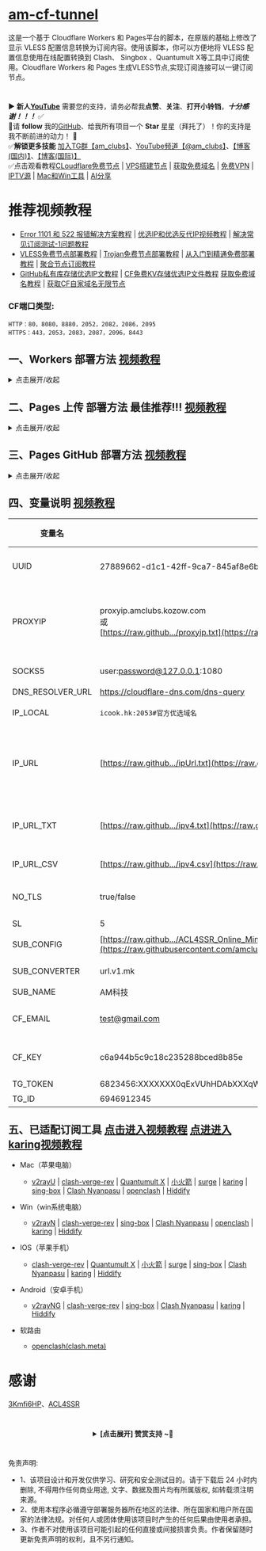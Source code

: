 # [am-cf-tunnel](https://github.com/amclubs/am-cf-tunnel)
这是一个基于 Cloudflare Workers 和 Pages平台的脚本，在原版的基础上修改了显示 VLESS 配置信息转换为订阅内容。使用该脚本，你可以方便地将 VLESS 配置信息使用在线配置转换到 Clash、 Singbox 、Quantumult X等工具中订阅使用。Cloudflare Workers 和 Pages 生成VLESS节点,实现订阅连接可以一键订阅节点。

#
▶️ **新人[YouTube](https://youtube.com/@am_clubs?sub_confirmation=1)** 需要您的支持，请务必帮我**点赞**、**关注**、**打开小铃铛**，***十分感谢！！！*** ✅
</br>🎁请 **follow** 我的[GitHub](https://github.com/amclubs)、给我所有项目一个 **Star** 星星（拜托了）！你的支持是我不断前进的动力！ 💖
</br>✅**解锁更多技能** [加入TG群【am_clubs】](https://t.me/am_clubs)、[YouTube频道【@am_clubs】](https://youtube.com/@am_clubs?sub_confirmation=1)、[【博客(国内)】](https://amclubss.com)、[【博客(国际)】](https://amclubs.blogspot.com) 
</br>✅点击观看教程[CLoudflare免费节点](https://www.youtube.com/playlist?list=PLGVQi7TjHKXbrY0Pk8gm3T7m8MZ-InquF) | [VPS搭建节点](https://www.youtube.com/playlist?list=PLGVQi7TjHKXaVlrHP9Du61CaEThYCQaiY) | [获取免费域名](https://www.youtube.com/playlist?list=PLGVQi7TjHKXZGODTvB8DEervrmHANQ1AR) | [免费VPN](https://www.youtube.com/playlist?list=PLGVQi7TjHKXY7V2JF-ShRSVwGANlZULdk) | [IPTV源](https://www.youtube.com/playlist?list=PLGVQi7TjHKXbkozDYVsDRJhbnNaEOC76w) | [Mac和Win工具](https://www.youtube.com/playlist?list=PLGVQi7TjHKXYBWu65yP8E08HxAu9LbCWm) | [AI分享](https://www.youtube.com/playlist?list=PLGVQi7TjHKXaodkM-mS-2Nwggwc5wRjqY)

# 推荐视频教程
- [Error 1101 和 522 报错解决方案教程](https://youtu.be/4fcyJjstFdg) | [优选IP和优选反代IP视频教程](https://youtu.be/pKrlfRRB0gU) | [解决常见订阅测试-1问题教程](https://youtu.be/kYQxV1G-ePw)
- [VLESS免费节点部署教程](https://youtu.be/dPH63nITA0M) | [Trojan免费节点部署教程](https://youtu.be/uh27CVVi6HA) | [从入门到精通免费部署教程](https://youtu.be/ag12Rpc9KP4) | [聚合节点订阅教程](https://youtu.be/YBO2hf96150)
- [GitHub私有库存储优选IP文教程](https://youtu.be/vX3U3FuuTT8) | [CF免费KV存储优选IP文件教程](https://youtu.be/dzxezRV1v-o) [获取免费域名教程](https://www.youtube.com/playlist?list=PLGVQi7TjHKXZGODTvB8DEervrmHANQ1AR) | [获取CF自家域名无限节点](https://youtu.be/novrPiMsK70)

### CF端口类型:
~~~
HTTP：80，8080，8880，2052，2082，2086，2095
HTTPS：443，2053，2083，2087，2096，8443
~~~

## 一、Workers 部署方法 [视频教程](https://www.youtube.com/watch?v=wgeM9XvZ5RA&t=195s)
<details>
<summary>点击展开/收起</summary>

1. 部署 Cloudflare Worker：
   - 在 Cloudflare Worker 控制台中创建一个新的 Worker。
   - 将 [_worker.js](https://github.com/amclubs/am-cf-tunnel/blob/main/_worker.js) 的内容粘贴到 Worker 编辑器中。
2. 给 workers绑定 自定义域： [免费域名申请教程](https://www.youtube.com/playlist?list=PLGVQi7TjHKXZGODTvB8DEervrmHANQ1AR)
   - 在 workers控制台的 `设置` 选项卡 -> 点击 `域和路由` -> 右方点击 -> `添加` -> 选择 `自定义域`。
   - 填入你已转入 CloudFlare 域名 (amclubss.com) 解析服务的次级域名，例如:`vless.amclubss.com`后 点击 `添加域`，等待证书生效即可。
3. 给UUID设置KV存储桶(可选项，推荐设置)： 
   - 在 CloudFlare主页的左边菜单的 ` 存储和数据库` 选项卡 -> 展开选择点击 `KV` -> 右方点击 -> `创建` -> 填入 `命名空间名称`(此名称自己命名) 后 -> 点击 `添加`。(此步已有可忽略)
   - 在 workers控制台的 `设置` 选项卡 -> 点击 `绑定` -> 右方点击 -> `添加` -> 选择 `KV 命名空间` -> 变量名称 填入 `kvid`(此名称固定不能变) -> KV 命名空间 选择 在上面创建的 `命名空间名称`后 -> 右下方点击 `部署`。
4. 访问订阅内容：
   - 访问 `https://[YOUR-WORKERS-URL]/[UUID]` 即可获取订阅内容（默认UUID是：d0298536-d670-4045-bbb1-ddd5ea68683e）。
   - 例如 `https://vless.amclubss.com/d0298536-d670-4045-bbb1-ddd5ea68683e?sub` 就是你的通用自适应订阅地址(Quantumult X、Clash、singbox、小火箭、v2rayN、v2rayU、surge、PassWall、SSR+、Karing等)。
   - 例如 `https://vless.amclubss.com/d0298536-d670-4045-bbb1-ddd5ea68683e?base64` Base64订阅格式，适用PassWall,SSR+等。
   - 例如 `https://vless.amclubss.com/d0298536-d670-4045-bbb1-ddd5ea68683e?clash` Clash订阅格式，适用OpenClash等。
   - 例如 `https://vless.amclubss.com/d0298536-d670-4045-bbb1-ddd5ea68683e?singbox` singbox订阅格式，适用singbox等。
   - 例如 `https://vless.amclubss.com/d0298536-d670-4045-bbb1-ddd5ea68683e?sub&IP_URL=https://raw.githubusercontent.com/amclubs/am-cf-tunnel/main/ipUrl.txt` 自动义变量等参数。
5. 修改默认UUID变量，使用KV存储桶(可选项，推荐修改，防止别人用你节点)： 
   - 访问 `https://vless.amclubss.com/d0298536-d670-4045-bbb1-ddd5ea68683e/ui` 即可进入修改UUID页面 
   - 在UUID页面UUID项 -> 填入 `新的UUID` 后,[在线获取UUID](https://1024tools.com/uuid) -> 点击 `Save`。
   - 保存成功后，原UUID已作废不能访问，用新UUID访问  `https://vless.amclubss.com/新的UUID` 即可获取订阅内容。
   
</details>

## 二、Pages 上传 部署方法 **最佳推荐!!!** [视频教程](https://www.youtube.com/watch?v=wgeM9XvZ5RA&t=1203s)
 <details>
<summary>点击展开/收起</summary>
    
1. 部署 Cloudflare Pages：
   - 下载 [_worker.js.zip](https://raw.githubusercontent.com/amclubs/am-cf-tunnel/main/_worker.js.zip) 文件，并点上 Star !!!
   - 在 Cloudflare Pages 控制台中选择 `上传资产`后，为你的项目取名后点击 `创建项目`，然后上传你下载好的 [_worker.js.zip](https://raw.githubusercontent.com/amclubs/am-cf-tunnel/main/_worker.js.zip) 文件后点击 `部署站点`。
2. 给 Pages绑定 CNAME自定义域：[无域名绑定Cloudflare部署视频教程]->[免费域名教程1](https://youtu.be/wHJ6TJiCF0s) [免费域名教程2](https://youtu.be/yEF1YoLVmig)  [免费域名教程3](https://www.youtube.com/watch?v=XS0EgqckUKo&t=320s)
   - 在 Pages控制台的 `自定义域`选项卡，下方点击 `设置自定义域`。
   - 填入你的自定义次级域名，注意不要使用你的根域名，例如：
     您分配到的域名是 `amclubss.com`，则添加自定义域填入 `vless.amclubss.com`即可，点击 `激活域`即可。    
3. 给UUID设置KV存储桶(可选项，推荐设置)： 
   - 在 CloudFlare主页的左边菜单的 ` 存储和数据库` 选项卡 -> 展开选择点击 `KV` -> 右方点击 -> `创建` -> 填入 `命名空间名称`(此名称自己命名) 后 -> 点击 `添加`。(此步已有可忽略)
   - 在 workers控制台的 `设置` 选项卡 -> 点击 `绑定` -> 右方点击 -> `添加` -> 选择 `KV 命名空间` -> 变量名称 填入 `kvid`(此名称固定不能变) -> KV 命名空间 选择 在上面创建的 `命名空间名称`后 -> 右下方点击 `部署`。
   - 在 `设置` 选项卡，在右上角点击 `创建部署` 后，重新上传 [_worker.js.zip](https://raw.githubusercontent.com/amclubs/am-cf-tunnel/main/_worker.js.zip) 文件后点击 `保存并部署` 即可。
4. 访问订阅内容：
   - 访问 `https://[YOUR-WORKERS-URL]/[UUID]` 即可获取订阅内容（默认UUID是：d0298536-d670-4045-bbb1-ddd5ea68683e）。
   - 例如 `https://vless.amclubss.com/d0298536-d670-4045-bbb1-ddd5ea68683e?sub` 就是你的通用自适应订阅地址(Quantumult X、Clash、singbox、小火箭、v2rayN、v2rayU、surge、PassWall、SSR+、Karing等)。
   - 例如 `https://vless.amclubss.com/d0298536-d670-4045-bbb1-ddd5ea68683e?base64` Base64订阅格式，适用PassWall,SSR+等。
   - 例如 `https://vless.amclubss.com/d0298536-d670-4045-bbb1-ddd5ea68683e?clash` Clash订阅格式，适用OpenClash等。
   - 例如 `https://vless.amclubss.com/d0298536-d670-4045-bbb1-ddd5ea68683e?singbox` singbox订阅格式，适用singbox等。
   - 例如 `https://vless.amclubss.com/d0298536-d670-4045-bbb1-ddd5ea68683e?sub&IP_URL=https://raw.githubusercontent.com/amclubs/am-cf-tunnel/main/ipUrl.txt` 自动义变量等参数。
5. 修改默认UUID变量，使用KV存储桶(可选项，推荐修改，防止别人用你节点)： 
   - 访问 `https://vless.amclubss.com/d0298536-d670-4045-bbb1-ddd5ea68683e/ui` 即可进入修改UUID页面 
   - 在UUID页面UUID项 -> 填入 `新的UUID` 后,[在线获取UUID](https://1024tools.com/uuid) -> 点击 `Save`。
   - 保存成功后，原UUID已作废不能访问，用新UUID访问  `https://vless.amclubss.com/新的UUID` 即可获取订阅内容。

</details>

## 三、Pages GitHub 部署方法 [视频教程](https://www.youtube.com/watch?v=dPH63nITA0M&t=654s)
<details>
<summary>点击展开/收起</summary>
   
1. 部署 Cloudflare Pages：
   - 在 Github 上先 Fork 本项目，并点上 Star !!!
   - 在 Cloudflare Pages 控制台中选择 `连接到 Git`后，选中 `am-cf-tunnel`项目后点击 `开始设置`。
   - 在 `设置构建和部署`页面下方，后点击 `保存并部署`即可。
2. 给 Pages绑定 CNAME自定义域：[无域名绑定Cloudflare部署视频教程]->[免费域名教程1](https://youtu.be/wHJ6TJiCF0s) [免费域名教程2](https://youtu.be/yEF1YoLVmig)  [免费域名教程3](https://www.youtube.com/watch?v=XS0EgqckUKo&t=320s)
   - 在 Pages控制台的 `自定义域`选项卡，下方点击 `设置自定义域`。
   - 填入你的自定义次级域名，注意不要使用你的根域名，例如：
     您分配到的域名是 `amclubss.com`，则添加自定义域填入 `vless.amclubss.com`即可，点击 `激活域`即可。    
3. 给UUID设置KV存储桶(可选项，推荐设置)： 
   - 在 CloudFlare主页的左边菜单的 ` 存储和数据库` 选项卡 -> 展开选择点击 `KV` -> 右方点击 -> `创建` -> 填入 `命名空间名称`(此名称自己命名) 后 -> 点击 `添加`。(此步已有可忽略)
   - 在 workers控制台的 `设置` 选项卡 -> 点击 `绑定` -> 右方点击 -> `添加` -> 选择 `KV 命名空间` -> 变量名称 填入 `kvid`(此名称固定不能变) -> KV 命名空间 选择 在上面创建的 `命名空间名称`后 -> 右下方点击 `部署`。
   - 在 `设置` 选项卡，在右上角点击 `创建部署` 后，重新选择 `部署` 即可。
4. 访问订阅内容：
   - 访问 `https://[YOUR-WORKERS-URL]/[UUID]` 即可获取订阅内容（默认UUID是：d0298536-d670-4045-bbb1-ddd5ea68683e）。
   - 例如 `https://vless.amclubss.com/d0298536-d670-4045-bbb1-ddd5ea68683e?sub` 就是你的通用自适应订阅地址(Quantumult X、Clash、singbox、小火箭、v2rayN、v2rayU、surge、PassWall、SSR+、Karing等)。
   - 例如 `https://vless.amclubss.com/d0298536-d670-4045-bbb1-ddd5ea68683e?base64` Base64订阅格式，适用PassWall,SSR+等。
   - 例如 `https://vless.amclubss.com/d0298536-d670-4045-bbb1-ddd5ea68683e?clash` Clash订阅格式，适用OpenClash等。
   - 例如 `https://vless.amclubss.com/d0298536-d670-4045-bbb1-ddd5ea68683e?singbox` singbox订阅格式，适用singbox等。
   - 例如 `https://vless.amclubss.com/d0298536-d670-4045-bbb1-ddd5ea68683e?sub&IP_URL=https://raw.githubusercontent.com/amclubs/am-cf-tunnel/main/ipUrl.txt` 自动义变量等参数。
5. 修改默认UUID变量，使用KV存储桶(可选项，推荐修改，防止别人用你节点)： 
   - 访问 `https://vless.amclubss.com/d0298536-d670-4045-bbb1-ddd5ea68683e/ui` 即可进入修改UUID页面 
   - 在UUID页面UUID项 -> 填入 `新的UUID` 后,[在线获取UUID](https://1024tools.com/uuid) -> 点击 `Save`。
   - 保存成功后，原UUID已作废不能访问，用新UUID访问  `https://vless.amclubss.com/新的UUID` 即可获取订阅内容。

</details>

## 四、变量说明 [视频教程](https://www.youtube.com/watch?v=ag12Rpc9KP4&t=739s)
| 变量名 | 示例 | 必填 | 备注 | YT |
|-----|-----|-----|-----|-----|
| UUID            | 27889662-d1c1-42ff-9ca7-845af8e6b00a（默认） |✅| 支持Cloudflare的KV存储桶设置 [在线获取UUID](https://1024tools.com/uuid) 如果是Trojan节点的变量是：PASSWORD                                   |  |
| PROXYIP          | proxyip.amclubs.kozow.com </br>或</br> [https://raw.github.../proxyip.txt](https://raw.githubusercontent.com/amclubs/am-cf-tunnel/main/proxyip.txt)  |❌| 访问CloudFlare的CDN代理节点(支持多PROXYIP, PROXYIP之间使用`,`或 换行 作间隔),支持端口设置默认443 如: proxyip.amclubs.kozow.com:2053 ，支持远程txt或csv文件| [教程](https://youtu.be/pKrlfRRB0gU) |
| SOCKS5           | user:password@127.0.0.1:1080         |❌| 优先作为访问CFCDN站点的SOCKS5代理                                                   | [教程](https://youtu.be/Bw82BH_ecC4) |
| DNS_RESOLVER_URL | https://cloudflare-dns.com/dns-query |❌| DNS解析获取作用，小白勿用                                                           |  |
| IP_LOCAL         | `icook.hk:2053#官方优选域名`           |❌| （不推荐）本地优选域名/优选IP(支持多元素之间`,`或 换行 作间隔)                                 | |
| IP_URL           | [https://raw.github.../ipUrl.txt](https://raw.githubusercontent.com/amclubs/am-cf-tunnel/main/ipUrl.txt)           |❌| （推荐）优选(ipv4、ipv6、域名、API)地址(支持多个之间`,`或 换行 作间隔)，支持文件连接后里带PROXYIP参数，可以实现不同区域优先IP使用不同的PROXYIP固定区域，解决IP乱跳问题  | [教程](https://www.youtube.com/watch?v=4fcyJjstFdg&t=349s)|
| IP_URL_TXT       | [https://raw.github.../ipv4.txt](https://raw.githubusercontent.com/amclubs/am-cf-tunnel/main/ipv4.txt) |❌| （不推荐）优选ipv4、ipv6、域名、API地址(支持多个之间`,`或 换行 作间隔) |[教程](https://youtu.be/dzxezRV1v-o) [教程](https://youtu.be/vX3U3FuuTT8)|
| IP_URL_CSV       | [https://raw.github.../ipv4.csv](https://raw.githubusercontent.com/amclubs/am-cf-tunnel/main/ipv4.csv) |❌| （不推荐）优选ipv4/6的IP测速结果(支持多元素, 元素之间使用`,`作间隔) |[教程](https://youtu.be/vX3U3FuuTT8)|
| NO_TLS           | true/false                           |❌| 默认false,是否开启TLS系列端口，只有workers部署才可以使非用TLS系列端口             | |
| SL               | 5                                    |❌| `CSV`文件里的测速结果满足速度下限                                                     ||
| SUB_CONFIG       | [https://raw.github.../ACL4SSR_Online_Mini.ini](https://raw.githubusercontent.com/amclubs/ACL4SSR/main/Clash/config/ACL4SSR_Online_Full_MultiMode.ini) |❌| clash、singbox等 订阅转换配置文件  ||
| SUB_CONVERTER    | url.v1.mk                    |❌| clash、singbox等 订阅转换后端的api地址                               ||
| SUB_NAME         | AM科技                             |❌ | 订阅名称                                                     ||
| CF_EMAIL         | test@gmail.com                       |❌| CF账户邮箱(要和`CF_KEY`同时填才生效, 订阅信息将显示请求使用量, 小白别用)                        ||
| CF_KEY          | c6a944b5c9c18c235288bced8b85e         |❌| CF账户Global API Key(要和`CF_EMAIL`同时填才生效, 订阅信息将显示请求使用量, 小白别用)           ||
| TG_TOKEN        | 6823456:XXXXXXX0qExVUhHDAbXXXqWXgBA   |❌| 发送TG通知的机器人token                       ||
| TG_ID           | 6946912345                            |❌ | 接收TG通知的账户数字ID                                       ||


## 五、已适配订阅工具 [点击进入视频教程](https://youtu.be/xGOL57cmvaw) [点进进入karing视频教程](https://youtu.be/M3vLLBWfuFg)
- Mac（苹果电脑）
   - [v2rayU](https://github.com/yanue/V2rayU/releases) | [clash-verge-rev](https://github.com/clash-verge-rev/clash-verge-rev/releases) | [Quantumult X](https://apps.apple.com/us/app/quantumult-x/id1443988620) |  [小火箭](https://apps.apple.com/us/app/shadowrocket/id932747118) | [surge](https://apps.apple.com/us/app/surge-5/id1442620678) | [karing](https://karing.app/download) | [sing-box](https://github.com/SagerNet/sing-box/releases)  | [Clash Nyanpasu](https://github.com/keiko233/clash-nyanpasu/releases) | [openclash](https://github.com/vernesong/OpenClash/releases) | [Hiddify](https://github.com/hiddify/hiddify-next/releases)

- Win（win系统电脑）
   - [v2rayN](https://github.com/2dust/v2rayN/releases) |  [clash-verge-rev](https://github.com/clash-verge-rev/clash-verge-rev/releases) | [sing-box](https://github.com/SagerNet/sing-box/releases) |  [Clash Nyanpasu](https://github.com/keiko233/clash-nyanpasu/releases) | [openclash](https://github.com/vernesong/OpenClash/releases)  | [karing](https://karing.app/download) |  [Hiddify](https://github.com/hiddify/hiddify-next/releases)
     
- IOS（苹果手机）
   - [clash-verge-rev](https://github.com/clash-verge-rev/clash-verge-rev/releases) |  [Quantumult X](https://apps.apple.com/us/app/quantumult-x/id1443988620)  |  [小火箭](https://apps.apple.com/us/app/shadowrocket/id932747118)  |  [surge](https://apps.apple.com/us/app/surge-5/id1442620678) |  [sing-box](https://github.com/SagerNet/sing-box/releases) | [Clash Nyanpasu](https://github.com/keiko233/clash-nyanpasu/releases) | [karing](https://karing.app/download) | [Hiddify](https://github.com/hiddify/hiddify-next/releases)
     
- Android（安卓手机）
   - [v2rayNG](https://github.com/2dust/v2rayNG/releases) |  [clash-verge-rev](https://github.com/clash-verge-rev/clash-verge-rev/releases) | [sing-box](https://github.com/SagerNet/sing-box/releases) |  [Clash Nyanpasu](https://github.com/keiko233/clash-nyanpasu/releases) |  [karing](https://karing.app/download) | [Hiddify](https://github.com/hiddify/hiddify-next/releases)

- 软路由
   - [openclash(clash.meta)](https://github.com/vernesong/OpenClash/releases) 
  
# 感谢
[3Kmfi6HP](https://github.com/3Kmfi6HP/EDtunnel)、[ACL4SSR](https://github.com/ACL4SSR/ACL4SSR/tree/master/Clash/config)

# 
<center>
<details><summary><strong> [点击展开] 赞赏支持 ~🧧</strong></summary>
*我非常感谢您的赞赏和支持，它们将极大地激励我继续创新，持续产生有价值的工作。*

- **USDT-TRC20:** `TWTxUyay6QJN3K4fs4kvJTT8Zfa2mWTwDD`
- **TRX-TRC20:** `TWTxUyay6QJN3K4fs4kvJTT8Zfa2mWTwDD`

<div align="center"> 
  <img src="https://github.com/user-attachments/assets/e6cdc42a-6374-4722-b833-601738f72196" width="200"></br> 
  TRC10/TRC20扫码支付 
</div> 
</details>
</center>

 #
 免责声明:
 - 1、该项目设计和开发仅供学习、研究和安全测试目的。请于下载后 24 小时内删除, 不得用作任何商业用途, 文字、数据及图片均有所属版权, 如转载须注明来源。
 - 2、使用本程序必循遵守部署服务器所在地区的法律、所在国家和用户所在国家的法律法规。对任何人或团体使用该项目时产生的任何后果由使用者承担。
 - 3、作者不对使用该项目可能引起的任何直接或间接损害负责。作者保留随时更新免责声明的权利，且不另行通知。
 
